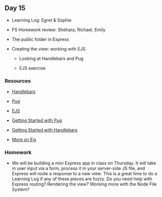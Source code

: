 ## Day 15

* Learning Log: Egret & Sophie

* FS Homework review: Shehara, Richael, Emily

* The public folder in Express

* Creating the view: working with EJS
    
    * Looking at Handlebars and Pug

    * EJS exercise  
    
### Resources

* [Handlebars](https://handlebarsjs.com/)

* [Pug](https://github.com/pugjs/pug)

* [EJS](http://ejs.co/)

* [Getting Started with Pug](https://codeburst.io/getting-started-with-pug-template-engine-e49cfa291e33)

* [Getting Started with Handlebars](http://blog.teamtreehouse.com/getting-started-with-handlebars-js)

* [More on Ejs](https://www.npmjs.com/package/ejs)

### Homework

* We will be building a mini Express app in class on Thursday. It will take in user input via a form, process it in your server-side JS file, and Express will route a response to a new view. 
This is a great time to do a Learning Log if any of these pieces are fuzzy. Do you need help with Express routing? Rendering the view? Working more with the Node File System?


